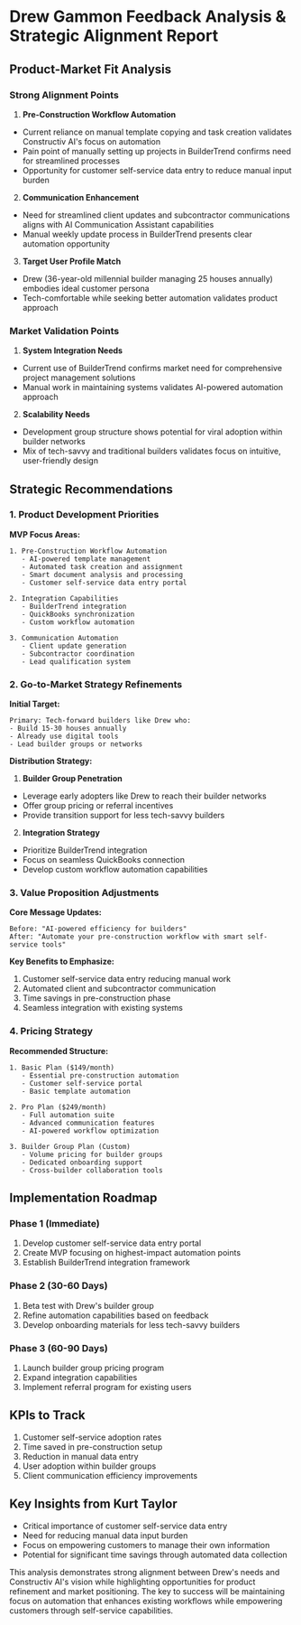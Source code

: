 # Drew Gammon Feedback Analysis & Strategic Alignment Report

## Product-Market Fit Analysis

### Strong Alignment Points

1. **Pre-Construction Workflow Automation**

- Current reliance on manual template copying and task creation validates Constructiv AI's focus on automation
- Pain point of manually setting up projects in BuilderTrend confirms need for streamlined processes
- Opportunity for customer self-service data entry to reduce manual input burden

2. **Communication Enhancement**

- Need for streamlined client updates and subcontractor communications aligns with AI Communication Assistant capabilities
- Manual weekly update process in BuilderTrend presents clear automation opportunity

3. **Target User Profile Match**

- Drew (36-year-old millennial builder managing 25 houses annually) embodies ideal customer persona
- Tech-comfortable while seeking better automation validates product approach

### Market Validation Points

1. **System Integration Needs**

- Current use of BuilderTrend confirms market need for comprehensive project management solutions
- Manual work in maintaining systems validates AI-powered automation approach

2. **Scalability Needs**

- Development group structure shows potential for viral adoption within builder networks
- Mix of tech-savvy and traditional builders validates focus on intuitive, user-friendly design

## Strategic Recommendations

### 1. Product Development Priorities

**MVP Focus Areas:**

```
1. Pre-Construction Workflow Automation
   - AI-powered template management
   - Automated task creation and assignment
   - Smart document analysis and processing
   - Customer self-service data entry portal

2. Integration Capabilities
   - BuilderTrend integration
   - QuickBooks synchronization
   - Custom workflow automation

3. Communication Automation
   - Client update generation
   - Subcontractor coordination
   - Lead qualification system
```

### 2. Go-to-Market Strategy Refinements

**Initial Target:**

```
Primary: Tech-forward builders like Drew who:
- Build 15-30 houses annually
- Already use digital tools
- Lead builder groups or networks
```

**Distribution Strategy:**

1. **Builder Group Penetration**

- Leverage early adopters like Drew to reach their builder networks
- Offer group pricing or referral incentives
- Provide transition support for less tech-savvy builders

2. **Integration Strategy**

- Prioritize BuilderTrend integration
- Focus on seamless QuickBooks connection
- Develop custom workflow automation capabilities

### 3. Value Proposition Adjustments

**Core Message Updates:**

```
Before: "AI-powered efficiency for builders"
After: "Automate your pre-construction workflow with smart self-service tools"
```

**Key Benefits to Emphasize:**

1. Customer self-service data entry reducing manual work
2. Automated client and subcontractor communication
3. Time savings in pre-construction phase
4. Seamless integration with existing systems

### 4. Pricing Strategy

**Recommended Structure:**

```
1. Basic Plan ($149/month)
   - Essential pre-construction automation
   - Customer self-service portal
   - Basic template automation

2. Pro Plan ($249/month)
   - Full automation suite
   - Advanced communication features
   - AI-powered workflow optimization

3. Builder Group Plan (Custom)
   - Volume pricing for builder groups
   - Dedicated onboarding support
   - Cross-builder collaboration tools
```

## Implementation Roadmap

### Phase 1 (Immediate)

1. Develop customer self-service data entry portal
2. Create MVP focusing on highest-impact automation points
3. Establish BuilderTrend integration framework

### Phase 2 (30-60 Days)

1. Beta test with Drew's builder group
2. Refine automation capabilities based on feedback
3. Develop onboarding materials for less tech-savvy builders

### Phase 3 (60-90 Days)

1. Launch builder group pricing program
2. Expand integration capabilities
3. Implement referral program for existing users

## KPIs to Track

1. Customer self-service adoption rates
2. Time saved in pre-construction setup
3. Reduction in manual data entry
4. User adoption within builder groups
5. Client communication efficiency improvements

## Key Insights from Kurt Taylor

- Critical importance of customer self-service data entry
- Need for reducing manual data input burden
- Focus on empowering customers to manage their own information
- Potential for significant time savings through automated data collection

This analysis demonstrates strong alignment between Drew's needs and Constructiv AI's vision while highlighting opportunities for product refinement and market positioning. The key to success will be maintaining focus on automation that enhances existing workflows while empowering customers through self-service capabilities.

